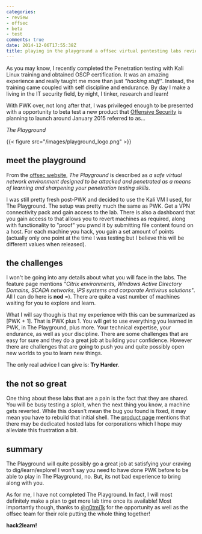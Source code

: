 ```yaml
---
categories:
- review
- offsec
- beta
- test
comments: true
date: 2014-12-06T17:55:38Z
title: playing in the playground a offsec virtual pentesting labs review
---
```


As you may know, I recently completed the Penetration testing with Kali Linux training and obtained OSCP certification. It was an amazing experience and really taught me more than just *"hacking stuff"*. Instead, the training came coupled with self discipline and endurance. By day I make a living in the IT security field, by night, I tinker, research and learn!

With PWK over, not long after that, I was privileged enough to be presented with a opportunity to beta test a new product that [Offensive Security](http://www.offensive-security.com/) is planning to launch around January 2015 referred to as...

*The Playground*

{{< figure src="/images/playground_logo.png" >}}

<!--more-->

## meet the playground
From the [offsec website](http://www.offensive-security.com/offensive-security-solutions/virtual-penetration-testing-labs/), *The Playground* is described as *a safe virtual network environment designed to be attacked and penetrated as a means of learning and sharpening your penetration testing skills*.

I was still pretty fresh post-PWK and decided to use the Kali VM I used, for The Playground. The setup was pretty much the same as PWK. Get a VPN connectivity pack and gain access to the lab. There is also a dashboard that you gain access to that allows you to revert machines as required, along with functionality to "proof" you pwnd it by submitting file content found on a host. For each machine you hack, you gain a set amount of points (actually only one point at the time I was testing but I believe this will be different values when released).

## the challenges
I won't be going into any details about what you will face in the labs. The feature page mentions *"Citrix environments, Windows Active Directory Domains, SCADA networks, IPS systems and corporate Antivirus solutions"*. All I can do here is **nod** =). There are quite a vast number of machines waiting for you to explore and learn.

What I will say though is that my experience with this can be summarized as [PWK + 1]. That is PWK plus 1. You will get to use everything you learned in PWK, in The Playground, plus more. Your technical expertise, your endurance, as well as your discipline. There are some challenges that are easy for sure and they do a great job at building your confidence. However there are challenges that are going to push you and quite possibly open new worlds to you to learn new things.

The only real advice I can give is: **Try Harder**.

## the not so great
One thing about these labs that are a pain is the fact that they are shared. You will be busy testing a sploit, when the next thing you know, a machine gets reverted. While this doesn't mean the bug you found is fixed, it may mean you have to rebuild that initial shell. The [product page](http://www.offensive-security.com/offensive-security-solutions/virtual-penetration-testing-labs/) mentions that there may be dedicated hosted labs for corporations which I hope may alleviate this frustration a bit.

## summary
The Playground will quite possibly go a great job at satisfying your craving to dig/learn/explore! I won't say you need to have done PWK before to be able to play in The Playground, no. But, its not bad experience to bring along with you.

As for me, I have not completed The Playground. In fact, I will most definitely make a plan to get more lab time once its available! Most importantly though, thanks to [@g0tmi1k](https://twitter.com/g0tmi1k) for the opportunity as well as the offsec team for their role putting the whole thing together!

**hack2learn!**